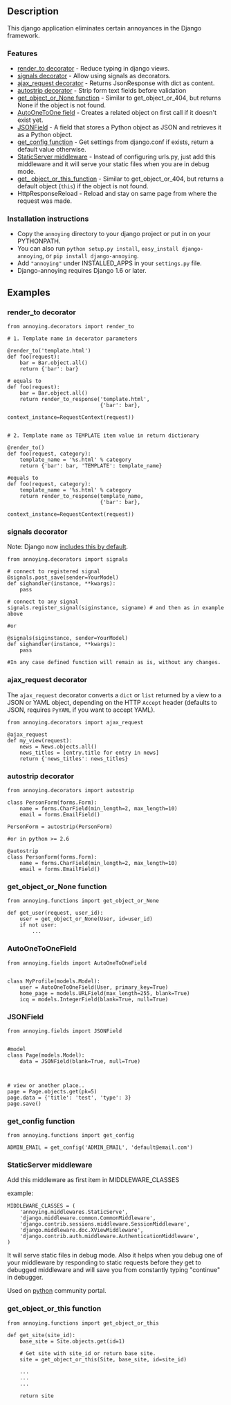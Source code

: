 Description
-----------

This django application eliminates certain annoyances in the Django
framework.

### Features

-   [render\_to decorator](#render_to-decorator) - Reduce typing in django views.
-   [signals decorator](#signals-decorator) - Allow using signals as decorators.
-   [ajax\_request decorator](#ajax_request-decorator) - Returns JsonResponse with dict as content.
-   [autostrip decorator](#autostrip-decorator) - Strip form text fields before validation
-   [get\_object\_or\_None function](#get_object_or_none-function) - Similar to get\_object\_or\_404, but returns None if the object is not found.
-   [AutoOneToOne field](#autoonetoonefield) - Creates a related object on first call if it doesn't exist yet.
-   [JSONField](#jsonfield) - A field that stores a Python object as JSON and retrieves it as a Python object.
-   [get\_config function](#get_config-function) - Get settings from django.conf if exists, return a default value otherwise.
-   [StaticServer middleware](#staticserver-middleware) - Instead of configuring urls.py, just add
    this middleware and it will serve your static files when you are in
    debug mode.
-   [get\_ object\_or\_this\_function](#get_object_or_this-function) - Similar to get\_object\_or\_404, but returns a default object (`this`) if the object is not found. 
-   HttpResponseReload - Reload and stay on same page from where the request
    was made.

### Installation instructions

-   Copy the `annoying` directory to your django project or put in on your PYTHONPATH.
-   You can also run `python setup.py install`, `easy_install django-annoying`,
    or `pip install django-annoying`.
-   Add `"annoying"` under INSTALLED\_APPS in your `settings.py` file.
-   Django-annoying requires Django 1.6 or later.

Examples
--------

### render\_to decorator

    from annoying.decorators import render_to

    # 1. Template name in decorator parameters

    @render_to('template.html')
    def foo(request):
        bar = Bar.object.all()
        return {'bar': bar}

    # equals to
    def foo(request):
        bar = Bar.object.all()
        return render_to_response('template.html',
                                  {'bar': bar},
                                   context_instance=RequestContext(request))


    # 2. Template name as TEMPLATE item value in return dictionary

    @render_to()
    def foo(request, category):
        template_name = '%s.html' % category
        return {'bar': bar, 'TEMPLATE': template_name}

    #equals to
    def foo(request, category):
        template_name = '%s.html' % category
        return render_to_response(template_name,
                                  {'bar': bar},
                                  context_instance=RequestContext(request))

### signals decorator

Note: Django now [includes this by default](https://docs.djangoproject.com/en/1.5/topics/signals/#connecting-receiver-functions).

    from annoying.decorators import signals

    # connect to registered signal
    @signals.post_save(sender=YourModel)
    def sighandler(instance, **kwargs):
        pass

    # connect to any signal
    signals.register_signal(siginstance, signame) # and then as in example above

    #or

    @signals(siginstance, sender=YourModel)
    def sighandler(instance, **kwargs):
        pass

    #In any case defined function will remain as is, without any changes.

### ajax\_request decorator

The `ajax_request` decorator converts a `dict` or `list` returned by a view to a JSON or YAML object,
depending on the HTTP `Accept` header (defaults to JSON, requires `PyYAML` if you want to accept YAML).

    from annoying.decorators import ajax_request

    @ajax_request
    def my_view(request):
        news = News.objects.all()
        news_titles = [entry.title for entry in news]
        return {'news_titles': news_titles}

### autostrip decorator

    from annoying.decorators import autostrip

    class PersonForm(forms.Form):
        name = forms.CharField(min_length=2, max_length=10)
        email = forms.EmailField()

    PersonForm = autostrip(PersonForm)

    #or in python >= 2.6

    @autostrip
    class PersonForm(forms.Form):
        name = forms.CharField(min_length=2, max_length=10)
        email = forms.EmailField()

### get\_object\_or\_None function

    from annoying.functions import get_object_or_None

    def get_user(request, user_id):
        user = get_object_or_None(User, id=user_id)
        if not user:
            ...

### AutoOneToOneField

    from annoying.fields import AutoOneToOneField


    class MyProfile(models.Model):
        user = AutoOneToOneField(User, primary_key=True)
        home_page = models.URLField(max_length=255, blank=True)
        icq = models.IntegerField(blank=True, null=True)

### JSONField

    from annoying.fields import JSONField


    #model
    class Page(models.Model):
        data = JSONField(blank=True, null=True)



    # view or another place..
    page = Page.objects.get(pk=5)
    page.data = {'title': 'test', 'type': 3}
    page.save()

### get\_config function

    from annoying.functions import get_config

    ADMIN_EMAIL = get_config('ADMIN_EMAIL', 'default@email.com')

### StaticServer middleware

Add this middleware as first item in MIDDLEWARE\_CLASSES

example:

    MIDDLEWARE_CLASSES = (
        'annoying.middlewares.StaticServe',
        'django.middleware.common.CommonMiddleware',
        'django.contrib.sessions.middleware.SessionMiddleware',
        'django.middleware.doc.XViewMiddleware',
        'django.contrib.auth.middleware.AuthenticationMiddleware',
    )

It will serve static files in debug mode. Also it helps when you debug
one of your middleware by responding to static requests before they get
to debugged middleware and will save you from constantly typing "continue"
in debugger.

Used on [python](http://pyplanet.org) community portal.

### get\_object\_or\_this function

    from annoying.functions import get_object_or_this

    def get_site(site_id):
        base_site = Site.objects.get(id=1)

        # Get site with site_id or return base site.
        site = get_object_or_this(Site, base_site, id=site_id)

        ...
        ...
        ...

        return site


